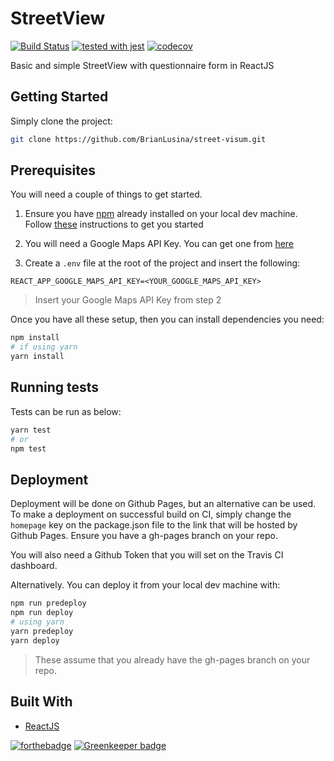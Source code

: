 # StreetView

[![Build Status](https://travis-ci.org/BrianLusina/street-visum.svg?branch=master)](https://travis-ci.org/BrianLusina/street-visum)
[![tested with jest](https://img.shields.io/badge/tested_with-jest-99424f.svg)](https://github.com/facebook/jest)
[![codecov](https://codecov.io/gh/BrianLusina/street-visum/branch/master/graph/badge.svg)](https://codecov.io/gh/BrianLusina/street-visum)

Basic and simple StreetView with questionnaire form in ReactJS

## Getting Started

Simply clone the project:

```bash
git clone https://github.com/BrianLusina/street-visum.git
```

## Prerequisites

You will need a couple of things to get started.

1. Ensure you have [npm](https://www.npmjs.com/) already installed on your local dev machine. Follow [these](https://www.npmjs.com/get-npm?utm_source=house&utm_medium=homepage&utm_campaign=free%20orgs&utm_term=Install%20npm) instructions to get you started

2. You will need a Google Maps API Key. You can get one from [here](https://developers.google.com/maps/documentation/javascript/get-api-key)

3. Create a `.env` file at the root of the project and insert the following:

```plain
REACT_APP_GOOGLE_MAPS_API_KEY=<YOUR_GOOGLE_MAPS_API_KEY>
```
> Insert your Google Maps API Key from step 2

Once you have all these setup, then you can install dependencies you need:

```bash
npm install
# if using yarn
yarn install
```

## Running tests

Tests can be run as below:

```bash
yarn test
# or
npm test
```

## Deployment

Deployment will be done on Github Pages, but an alternative can be used.
To make a deployment on successful build on CI, simply change the `homepage` key on the package.json file to the link that will be hosted by Github Pages. Ensure you have a gh-pages branch on your repo.

You will also need a Github Token that you will set on the Travis CI dashboard.

Alternatively. You can deploy it from your local dev machine with:

```bash
npm run predeploy
npm run deploy
# using yarn
yarn predeploy
yarn deploy
```
> These assume that you already have the gh-pages branch on your repo.

## Built With

+ [ReactJS](https://reactjs.org/)


[![forthebadge](http://forthebadge.com/images/badges/uses-js.svg)](http://forthebadge.com) [![Greenkeeper badge](https://badges.greenkeeper.io/BrianLusina/street-visum.svg)](https://greenkeeper.io/)
